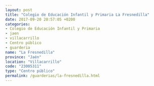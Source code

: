 ```yaml
---
layout: post
title: "Colegio de Educación Infantil y Primaria La Fresnedilla"
date: 2017-09-20 20:57:05 +0200
categories:
- Colegio de Educación Infantil y Primaria
- jaen
- villacarrillo
- Centro público
- guarderia
name: "La Fresnedilla"
province: "Jaén"
location: "Villacarrillo"
code: "23005311"
type: "Centro público"
permalink: /guarderias/la-fresnedilla.html
---
```

